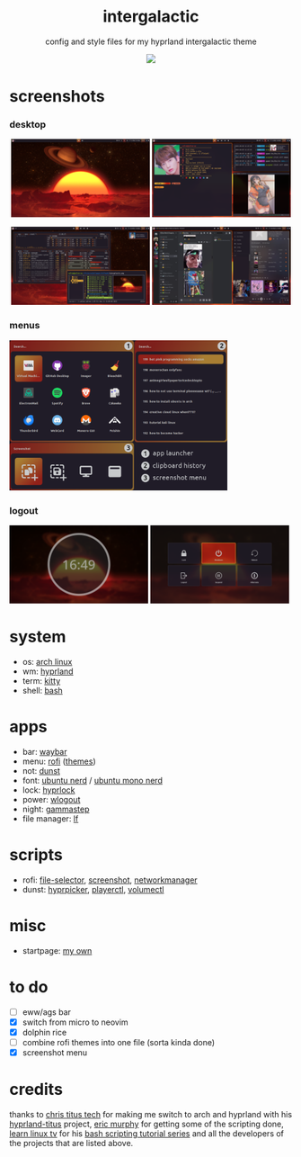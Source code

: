 <div align="center">
 <h1>intergalactic</h1>
 <p>config and style files for my hyprland intergalactic theme</p>
 <a href="https://github.com/zemmsoares/awesome-rices"> <img src="https://raw.githubusercontent.com/zemmsoares/awesome-rices/main/assets/awesome-rice-badge.svg"></a>
</div>
 
 # screenshots
 
 ### desktop
 
 <div align="center">
 <p><img width=49% src="/screenshots/screenshot1.png"/> <img width=49% src="/screenshots/screenshot2.png"/></p>
 <p><img width=49% src="/screenshots/screenshot3.png"/> <img width=49% src="/screenshots/screenshot4.png"/></p>
 </div>
 
 ### menus
 
  <p><img width=77% src="/screenshots/screenshot5.png"/></p>
 
 ### logout
 
<p><img width=49% src="/screenshots/screenshot7.png"/> <img width=49% src="/screenshots/screenshot6.png"/></p>
 
 # system
 - os: [arch linux](https://archlinux.org)
 - wm: [hyprland](https://github.com/hyprwm/Hyprland)
 - term: [kitty](https://github.com/kovidgoyal/kitty)
 - shell: [bash](https://www.gnu.org/software/bash/)

 # apps
 - bar: [waybar](https://github.com/Alexays/Waybar)
 - menu: [rofi](https://github.com/davatorium/rofi) ([themes](https://github.com/adi1090x/rofi))
 - not: [dunst](https://github.com/dunst-project/dunst)
 - font: [ubuntu nerd](https://www.nerdfonts.com/font-downloads) / [ubuntu mono nerd](https://www.nerdfonts.com/font-downloads)
 - lock: [hyprlock](https://github.com/hyprwm/hyprlock)
 - power: [wlogout](https://github.com/ArtsyMacaw/wlogout)
 - night: [gammastep](https://gitlab.com/chinstrap/gammastep)
 - file manager: [lf](https://github.com/gokcehan/lf)

 # scripts
 - rofi: [file-selector](https://gitlab.com/matclab/rofi-file-selector/-/tree/master/), [screenshot](https://github.com/cafreo/hyprland-intergalactic/blob/main/scripts/rofi/rofi-screenshot.sh), [networkmanager](https://github.com/cafreo/hyprland-intergalactic/blob/main/scripts/rofi/rofi-networkmanager.sh)
 - dunst: [hyprpicker](https://github.com/hyprwm/hyprpicker), [playerctl](https://github.com/cafreo/hyprland-intergalactic/blob/main/scripts/dunst/dunst_playerctl.sh), [volumectl](https://github.com/cafreo/hyprland-intergalactic/blob/main/scripts/dunst/dunst_volumectl.sh)

 # misc

 - startpage: [my own](https://github.com/cafreo/startpage)
 
 # to do
 - [ ] eww/ags bar
 - [x] switch from micro to neovim
 - [x] dolphin rice
 - [ ] combine rofi themes into one file (sorta kinda done)
 - [x] screenshot menu

 # credits
thanks to [chris titus tech](https://github.com/ChrisTitusTech) for making me switch to arch and hyprland with his [hyprland-titus](https://github.com/ChrisTitusTech/hyprland-titus) project, [eric murphy](https://github.com/ericmurphyxyz) for getting some of the scripting done, [learn linux tv](https://www.youtube.com/channel/UCxQKHvKbmSzGMvUrVtJYnUA) for his [bash scripting tutorial series](https://www.youtube.com/playlist?list=PLT98CRl2KxKGj-VKtApD8-zCqSaN2mD4w) and all the developers of the projects that are listed above.
